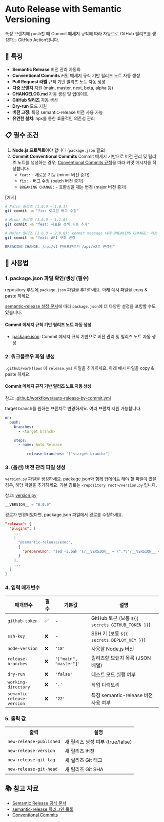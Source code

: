 # Auto Release with Semantic Versioning

특정 브랜치에 push할 때 Commit 메세지 규칙에 따라 자동으로 GitHub 릴리즈를 생성하는 GitHub Action입니다.

## 🚀 특징

- **Semantic Release** 버전 관리 자동화
- **Conventional Commits** 커밋 메세지 규칙 기반 릴리즈 노트 자동 생성
- **Pull Request 라벨** 규칙 기반 릴리즈 노트 자동 생성
- **다중 브랜치** 지원 (main, master, next, beta, alpha 등)
- **CHANGELOG.md** 자동 생성 및 업데이트
- **GitHub 릴리즈** 자동 생성
- **Dry-run** 모드 지원
- **버전 고정**: 특정 semantic-release 버전 사용 가능
- **유연한 설치**: npx를 통한 효율적인 의존성 관리

## 📋 필수 조건

1. **Node.js 프로젝트**여야 합니다 (`package.json` 필요)
2. **Commit Conventional Commits** Commit 메세지 기반으로 버전 관리 및 릴리즈 노트를 생성하는 경우, [Conventional Commits 규칙](https://www.conventionalcommits.org/)을 따라 커밋 메시지를 작성합니다:
   - `feat:` - 새로운 기능 (minor 버전 증가)
   - `fix:` - 버그 수정 (patch 버전 증가)
   - `BREAKING CHANGE:` - 호환성을 깨는 변경 (major 버전 증가)

[예시]
```bash
# Patch 릴리즈 (1.0.0 → 1.0.1)
git commit -m "fix: 로그인 버그 수정"

# Minor 릴리즈 (1.0.0 → 1.1.0)
git commit -m "feat: 새로운 검색 기능 추가"

# Major 릴리즈 (1.0.0 → 2.0.0): commit message 내에 BREAKING CHANGE: 라는 footer가 포함되어 있으면 적용됨
git commit -m "feat: API 구조 변경

BREAKING CHANGE: /api/v1 엔드포인트가 /api/v2로 변경됨"
```

## 🔧 사용법

### 1. package.json 파일 확인/생성 (필수)

repository 루트에 `package.json` 파일을 추가하세요. 아래 예시 파일을 copy & paste 하세요.

[semantic-release 설정 문서](https://semantic-release.gitbook.io/semantic-release/usage/configuration)에 따라 `package.json`에 더 다양한 설정을 포함할 수도 있습니다.

#### Commit 메세지 규칙 기반 릴리즈 노트 자동 생성
* [package.json](./package-by-commit-message.json): Commit 메세지 규칙 기반으로 버전 관리 및 릴리즈 노트 자동 생성

### 2. 워크플로우 파일 생성

`.github/workflows` 에 `release.yml` 파일을 추가하세요. 아래 예시 파일을 copy & paste 하세요.

#### Commit 메세지 규칙 기반 릴리즈 노트 자동 생성
참고: [.github/workflows/auto-release-by-commit.yml](../../.github/workflows/auto-release-by-commit.yml)

target branch를 원하는 브랜치로 변경하세요. 여러 브랜치 지원 가능합니다.

```yaml
on:
  push:
    branches:
      - <target branch>

    steps:
      - name: Auto Release
          ...
          release-branches: '["<target branch>"]'
```

### 3. (옵션) 버전 관리 파일 생성

`version.py` 파일을 생성하세요. package.json와 함께 업데이트 해야 할 파일이 있을 경우, 해당 파일을 추가하세요.
기본 경로는 `<repository root>/version.py` 입니다.

참고: [version.py](../../version.py)

```python
__VERSION__ = "0.0.0"
```

경로가 변경되었다면, package.json 파일에서 경로를 수정하세요.

```json
"release": {
  "plugins": [
    ...
    [
      "@semantic-release/exec",
      {
        "prepareCmd": "sed -i.bak 's/__VERSION__ = \".*\"/__VERSION__ = \"${nextRelease.version}\"/' src/version.py && rm src/version.py.bak"
      }
    ],
    ...
  ]
}
```

### 4. 입력 매개변수

| 매개변수 | 필수 | 기본값 | 설명 |
|---------|------|-------|------|
| `github-token` | ✅ | - | GitHub 토큰 (보통 `${{ secrets.GITHUB_TOKEN }}`) |
| `ssh-key` | ❌ | - | SSH 키 (보통 `${{ secrets.DEPLOY_KEY }}`) |
| `node-version` | ❌ | `'18'` | 사용할 Node.js 버전 |
| `release-branches` | ❌ | `'["main", "master"]'` | 릴리즈할 브랜치 목록 (JSON 배열) |
| `dry-run` | ❌ | `'false'` | 테스트 모드 실행 여부 |
| `working-directory` | ❌ | `'.'` | 작업 디렉토리 |
| `semantic-release-version` | ❌ | `'22'` | 특정 semantic-release 버전 사용 여부 |

### 5. 출력 값

| 출력 | 설명 |
|------|------|
| `new-release-published` | 새 릴리즈 생성 여부 (true/false) |
| `new-release-version` | 새 릴리즈 버전 |
| `new-release-git-tag` | 새 릴리즈 Git 태그 |
| `new-release-git-head` | 새 릴리즈 Git SHA |

## 📚 참고 자료

- [Semantic Release 공식 문서](https://semantic-release.gitbook.io/semantic-release)
- [semantic-release 플러그인 목록](https://semantic-release.gitbook.io/semantic-release/extending/plugins-list)
- [Conventional Commits](https://www.conventionalcommits.org/)
